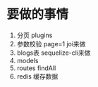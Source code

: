 # 要做的事情
1. 分页 plugins
2. 参数校验 page=1 joi来做
3. blogs表 sequelize-cli来做
4. models
5. routes findAll
6. redis 缓存数据
